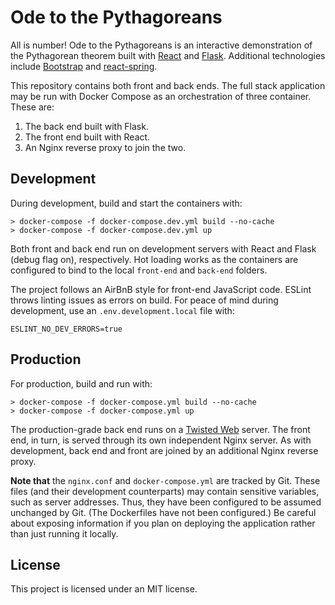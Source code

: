 # Ode to the Pythagoreans

All is number! Ode to the Pythagoreans is an interactive demonstration of the Pythagorean theorem built with [React](https://reactjs.org/) and [Flask](https://flask.palletsprojects.com/en/2.0.x/). Additional technologies include [Bootstrap](https://react-bootstrap.github.io/) and [react-spring](https://react-spring.io/).

This repository contains both front and back ends. The full stack application may be run with Docker Compose as an orchestration of three container. These are:

1. The back end built with Flask.
2. The front end built with React.
3. An Nginx reverse proxy to join the two.

## Development

During development, build and start the containers with:

```
> docker-compose -f docker-compose.dev.yml build --no-cache
> docker-compose -f docker-compose.dev.yml up
```

Both front and back end run on development servers with React and Flask (debug flag on), respectively. Hot loading works as the containers are configured to bind to the local `front-end` and `back-end` folders.

The project follows an AirBnB style for front-end JavaScript code. ESLint throws linting issues as errors on build. For peace of mind during development, use an `.env.development.local` file with:

```
ESLINT_NO_DEV_ERRORS=true
```

## Production

For production, build and run with: 

```
> docker-compose -f docker-compose.yml build --no-cache
> docker-compose -f docker-compose.yml up
```

The production-grade back end runs on a [Twisted Web](https://twistedmatrix.com/trac/wiki/TwistedWeb) server. The front end, in turn, is served through its own independent Nginx server. As with development, back end and front are joined by an additional Nginx reverse proxy.

**Note that** the `nginx.conf` and `docker-compose.yml` are tracked by Git. These files (and their development counterparts) may contain sensitive variables, such as server addresses. Thus, they have been configured to be assumed unchanged by Git. (The Dockerfiles have not been configured.) Be careful about exposing information if you plan on deploying the application rather than just running it locally.

## License

This project is licensed under an MIT license.